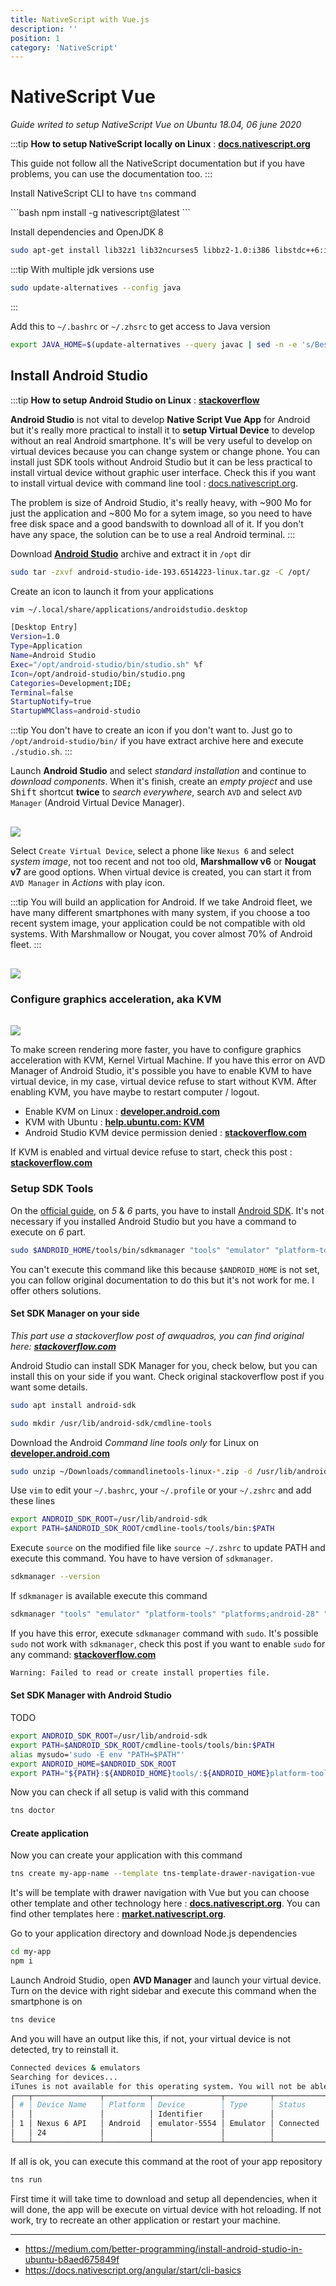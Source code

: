 ```yaml
---
title: NativeScript with Vue.js
description: ''
position: 1
category: 'NativeScript'
---
```


# NativeScript Vue

*Guide writed to setup NativeScript Vue on Ubuntu 18.04, 06 june 2020*

:::tip
**How to setup NativeScript locally on Linux** : [**docs.nativescript.org**](https://docs.nativescript.org/angular/start/ns-setup-linux)

This guide not follow all the NativeScript documentation but if you have problems, you can use the documentation too.
:::

Install NativeScript CLI to have `tns` command

<vue-code-info ext="sh">
```bash
npm install -g nativescript@latest
```
</vue-code-info>

Install dependencies and OpenJDK 8

```bash
sudo apt-get install lib32z1 lib32ncurses5 libbz2-1.0:i386 libstdc++6:i386 g++ openjdk-8-jdk
```

:::tip
With multiple jdk versions use

```bash
sudo update-alternatives --config java
```

:::

Add this to `~/.bashrc` or `~/.zhsrc` to get access to Java version

```bash
export JAVA_HOME=$(update-alternatives --query javac | sed -n -e 's/Best: *\(.*\)\/bin\/javac/\1/p')
```

## Install Android Studio

:::tip
**How to setup Android Studio on Linux** : [**stackoverflow**](https://askubuntu.com/questions/634082/how-to-install-android-studio-on-ubuntu)

**Android Studio** is not vital to develop **Native Script Vue App** for Android but it's really more practical to install it to **setup Virtual Device** to develop without an real Android smartphone. It's will be very useful to develop on virtual devices because you can change system or change phone. You can install just SDK tools without Android Studio but it can be less practical to install virtual device without graphic user interface. Check this if you want to install virtual device with command line tool : [docs.nativescript.org](https://docs.nativescript.org/angular/tooling/android-virtual-devices#creating-android-virtual-device-via-command-line-tool).

The problem is size of Android Studio, it's really heavy, with ~900 Mo for just the application and ~800 Mo for a sytem image, so you need to have free disk space and a good bandswith to download all of it. If you don't have any space, the solution can be to use a real Android terminal.
:::

Download [**Android Studio**](https://developer.android.com/studio) archive and extract it in `/opt` dir

```bash
sudo tar -zxvf android-studio-ide-193.6514223-linux.tar.gz -C /opt/
```

Create an icon to launch it from your applications

```bash
vim ~/.local/share/applications/androidstudio.desktop
```

```bash
[Desktop Entry]
Version=1.0
Type=Application
Name=Android Studio
Exec="/opt/android-studio/bin/studio.sh" %f
Icon=/opt/android-studio/bin/studio.png
Categories=Development;IDE;
Terminal=false
StartupNotify=true
StartupWMClass=android-studio
```

:::tip
You don't have to create an icon if you don't want to. Just go to `/opt/android-studio/bin/` if you have extract archive here and execute `./studio.sh`.
:::

Launch **Android Studio** and select *standard installation* and continue to *download components*. When it's finish, create an *empty project* and use <kbd>Shift</kbd> shortcut **twice** to *search everywhere*, search `AVD` and select `AVD Manager` (Android Virtual Device Manager).

<img src="/images/linux/android-avd-search.jpg" class="" style="margin-top: 1rem" />

Select `Create Virtual Device`, select a phone like `Nexus 6` and select *system image*, not too recent and not too old, **Marshmallow v6** or **Nougat v7** are good options. When virtual device is created, you can start it from `AVD Manager` in *Actions* with play icon.

:::tip
You will build an application for Android. If we take Android fleet, we have many different smartphones with many system, if you choose a too recent system image, your application could be not compatible with old systems. With Marshmallow or Nougat, you cover almost 70% of Android fleet.
:::

<img src="/images/linux/android-distributions.jpg" class="" style="margin-top: 1rem" />

### Configure graphics acceleration, aka KVM

<img src="/images/linux/kvm.jpg" class="" style="margin-top: 1rem" />

To make screen rendering more faster, you have to configure graphics acceleration with KVM, Kernel Virtual Machine. If you have this error on AVD Manager of Android Studio, it's possible you have to enable KVM to have virtual device, in my case, virtual device refuse to start without KVM. After enabling KVM, you have maybe to restart computer / logout.

- Enable KVM on Linux : [**developer.android.com**](https://developer.android.com/studio/run/emulator-acceleration#accel-graphics)
- KVM with Ubuntu : [**help.ubuntu.com: KVM**](https://help.ubuntu.com/community/KVM/Installation)
- Android Studio KVM device permission denied : [**stackoverflow.com**](https://stackoverflow.com/questions/37300811/android-studio-dev-kvm-device-permission-denied)

If KVM is enabled and virtual device refuse to start, check this post : [**stackoverflow.com**](https://stackoverflow.com/questions/42728353/cannot-start-android-device-emulator-on-linux)

### Setup SDK Tools

On the [official guide](https://docs.nativescript.org/angular/start/ns-setup-linux), on *5* & *6* parts, you have to install [Android SDK](developer.android.com/sdk/index.html). It's not necessary if you installed Android Studio but you have a command to execute on *6* part.

```bash
sudo $ANDROID_HOME/tools/bin/sdkmanager "tools" "emulator" "platform-tools" "platforms;android-28" "build-tools;28.0.3" "extras;android;m2repository" "extras;google;m2repository"
```

You can't execute this command like this because `$ANDROID_HOME` is not set, you can follow original documentation to do this but it's not work for me. I offer others solutions.

#### Set SDK Manager on your side

*This part use a stackoverflow post of awquadros, you can find original here: [**stackoverflow.com**](https://stackoverflow.com/questions/60440509/android-command-line-tools-sdkmanager-always-shows-warning-could-not-create-se)*

Android Studio can install SDK Manager for you, check below, but you can install this on your side if you want. Check original stackoverflow post if you want some details.

```bash
sudo apt install android-sdk
```

```bash
sudo mkdir /usr/lib/android-sdk/cmdline-tools
```

Download the Android *Command line tools only* for Linux on [**developer.android.com**](https://developer.android.com/studio?hl=en-419#downloads)

```bash
sudo unzip ~/Downloads/commandlinetools-linux-*.zip -d /usr/lib/android-sdk/cmdline-tools
```

Use `vim` to edit your `~/.bashrc`, your `~/.profile` or your `~/.zshrc` and add these lines

```bash
export ANDROID_SDK_ROOT=/usr/lib/android-sdk
export PATH=$ANDROID_SDK_ROOT/cmdline-tools/tools/bin:$PATH
```

Execute `source` on the modified file like `source ~/.zshrc` to update PATH and execute this command. You have to have version of `sdkmanager`.

```bash
sdkmanager --version
```

If `sdkmanager` is available execute this command

```bash
sdkmanager "tools" "emulator" "platform-tools" "platforms;android-28" "build-tools;28.0.3" "extras;android;m2repository" "extras;google;m2repository"
```

If you have this error, execute `sdkmanager` command with `sudo`. It's possible `sudo` not work with `sdkmanager`, check this post if you want to enable `sudo` for any command: [**stackoverflow.com**](https://stackoverflow.com/questions/12996397/command-not-found-when-using-sudo)

```bash
Warning: Failed to read or create install properties file.
```

#### Set SDK Manager with Android Studio

TODO

```bash
export ANDROID_SDK_ROOT=/usr/lib/android-sdk
export PATH=$ANDROID_SDK_ROOT/cmdline-tools/tools/bin:$PATH
alias mysudo='sudo -E env "PATH=$PATH"'
export ANDROID_HOME=$ANDROID_SDK_ROOT
export PATH="${PATH}:${ANDROID_HOME}tools/:${ANDROID_HOME}platform-tools/"
```

Now you can check if all setup is valid with this command

```bash
tns doctor
```

#### Create application

Now you can create your application with this command

```bash
tns create my-app-name --template tns-template-drawer-navigation-vue
```

It's will be template with drawer navigation with Vue but you can choose other template and other technology here : [**docs.nativescript.org**](https://docs.nativescript.org/tooling/docs-cli/project/creation/create). You can find other templates here : [**market.nativescript.org**](https://market.nativescript.org/?tab=templates&category=all_templates).

Go to your application directory and download Node.js dependencies

```bash
cd my-app
npm i
```

Launch Android Studio, open **AVD Manager** and launch your virtual device. Turn on the device with right sidebar and execute this command when the smartphone is on

```bash
tns device
```

And you will have an output like this, if not, your virtual device is not detected, try to reinstall it.

```bash
Connected devices & emulators
Searching for devices...
iTunes is not available for this operating system. You will not be able to work with connected iOS devices.
┌───┬───────────────┬──────────┬───────────────┬──────────┬───────────┬───────────────┐
│ # │ Device Name   │ Platform │ Device        │ Type     │ Status    │ Connection    │
│   │               │          │ Identifier    │          │           │ Type          │
│ 1 │ Nexus 6 API   │ Android  │ emulator-5554 │ Emulator │ Connected │ Local         │
│   │ 24            │          │               │          │           │               │
└───┴───────────────┴──────────┴───────────────┴──────────┴───────────┴───────────────┘
```

If all is ok, you can execute this command at the root of your app repository

```bash
tns run
```

First time it will take time to download and setup all dependencies, when it will done, the app will be execute on virtual device with hot reloading. If not work, try to recreate an other application or restart your machine.

---

- <https://medium.com/better-programming/install-android-studio-in-ubuntu-b8aed675849f>
- <https://docs.nativescript.org/angular/start/cli-basics>
